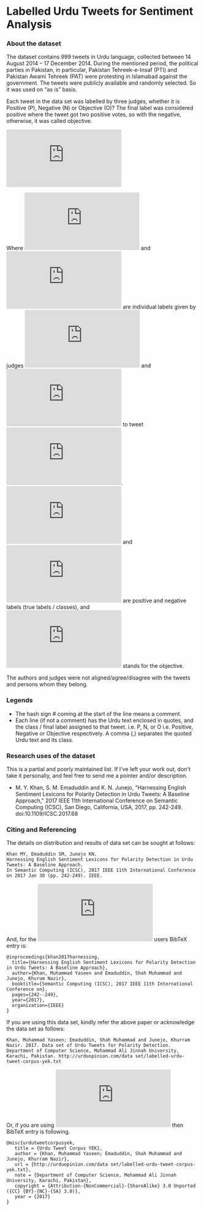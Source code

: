 # Labelled Urdu Tweets for Sentiment Analysis

### About the dataset
The dataset contains 999 tweets in Urdu language, collected between 14 August 2014 – 17 December 2014. During the mentioned period, the political parties in Pakistan, in particular, Pakistan Tehreek-e-Insaf (PTI) and Pakistan Awami Tehreek (PAT) were protesting in Islamabad against the government. The tweets were publicly available and randomly selected. So it was used on “as is” basis. 

Each tweet in the data set was labelled by three judges, whether it is Positive (P), Negative (N) or Objective (O)? The final label was considered positive where the tweet got two positive votes, so with the negative, otherwise, it was called objective.

![Judging Criterion](https://latex.codecogs.com/gif.latex?f%28L_1%5En%2C%20L_2%5En%2C%20L_3%5En%29%20%3D%20%5Cleft%5C%7B%20%5Cbegin%7Barray%7D%7Bl%20l%7D%20%5Cmathbb%7BP%7D%20%26%20%5Csum_%7B%5Csubstack%7B%20i%3D1%20%5C%5C%20L_i%5En%20%3D%3D%20P%20%7D%7D%20%5Cgeq%202P%5C%5C%20%5Cmathbb%7BN%7D%20%26%20%5Csum_%7B%5Csubstack%7B%20i%3D1%20%5C%5C%20L_i%5En%20%3D%3D%20N%20%7D%7D%20%5Cgeq%202N%5C%5C%20%5Cmathbb%7BO%7D%20%26%20Otherwise%20%5Cend%7Barray%7D%20%5Cright.)

Where ![](https://latex.codecogs.com/gif.latex?%24L_1%5En%2C%20L_2%5En%24) and ![](https://latex.codecogs.com/gif.latex?L_3%5En) are individual labels given by judges ![](https://latex.codecogs.com/gif.latex?L_1%2C%20L_2) and ![](https://latex.codecogs.com/gif.latex?L_3) to tweet ![](https://latex.codecogs.com/gif.latex?n). ![](https://latex.codecogs.com/gif.latex?%24%5Cmathbb%7BP%7D%24) and ![](https://latex.codecogs.com/gif.latex?%24%5Cmathbb%7BN%7D%24) are positive and negative labels (true labels / classes), and ![](https://latex.codecogs.com/gif.latex?%24%5Cmathbb%7BO%7D%24) stands for the objective.

The authors and judges were not aligned/agree/disagree with the tweets and persons whom they belong. 

### Legends
- The hash sign # coming at the start of the line means a comment.
- Each line (if not a comment) has the Urdu text enclosed in quotes, and the class / final label assigned to that tweet. i.e. P, N, or O i.e. Positive, Negative or Objective respectively. A comma (,) separates the quoted Urdu text and its class.


### Research uses of the dataset
This is a partial and poorly maintained list. If I've left your work out, don't take it personally, and feel free to send me a pointer and/or description.
- M. Y. Khan, S. M. Emaduddin and K. N. Junejo, "Harnessing English Sentiment Lexicons for Polarity Detection in Urdu Tweets: A Baseline Approach," 2017 IEEE 11th International Conference on Semantic Computing (ICSC), San Diego, California, USA, 2017, pp. 242-249. doi:10.1109/ICSC.2017.68

### Citing and Referencing 
The details on distribution and results of data set can be sought at follows: 
```
Khan MY, Emaduddin SM, Junejo KN. 
Harnessing English Sentiment Lexicons for Polarity Detection in Urdu Tweets: A Baseline Approach. 
In Semantic Computing (ICSC), 2017 IEEE 11th International Conference on 2017 Jan 30 (pp. 242-249). IEEE.
```

And, for the ![](https://latex.codecogs.com/gif.latex?%5Ctext%7B%5CLaTeX%7D) users BibTeX entry is:
```
@inproceedings{khan2017harnessing,
  title={Harnessing English Sentiment Lexicons for Polarity Detection in Urdu Tweets: A Baseline Approach},
  author={Khan, Muhammad Yaseen and Emaduddin, Shah Muhammad and Junejo, Khurum Nazir},
  booktitle={Semantic Computing (ICSC), 2017 IEEE 11th International Conference on},
  pages={242--249},
  year={2017},
  organization={IEEE}
}
```

If you are using this data set, kindly refer the above paper or acknowledge the data set as follows:
```
Khan, Muhammad Yaseen; Emaduddin, Shah Muhammad and Junejo, Khurram Nazir. 2017. Data set of Urdu Tweets for Polarity Detection.
Department of Computer Science, Mohammad Ali Jinnah University, Karachi, Pakistan. http://urduopinion.com/data set/labelled-urdu-tweet-corpus-yek.txt
```
Or, if you are using ![](https://latex.codecogs.com/gif.latex?%5Ctext%7B%5CLaTeX%7D) then BibTeX entry is following.
```
@misc{urdutweetcorpusyek,
   title = {Urdu Tweet Corpus YEK},
   author = {Khan, Muhammad Yaseen; Emaduddin, Shah Muhammad and Junejo, Khurram Nazir},
   url = {http://urduopinion.com/data set/labelled-urdu-tweet-corpus-yek.txt},
   note = {Department of Computer Science, Mohammad Ali Jinnah University, Karachi, Pakistan},
   copyright = {Attribution-{NonCommercial}-{ShareAlike} 3.0 Unported ({CC} {BY}-{NC}-{SA} 3.0)},
   year = {2017} 
}
```
